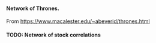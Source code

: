 #### Network of Thrones.
From https://www.macalester.edu/~abeverid/thrones.html

#### TODO: Network of stock correlations


